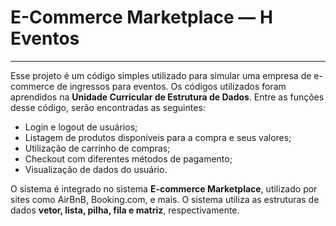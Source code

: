 # E-Commerce Marketplace — H Eventos
---
Esse projeto é um código simples utilizado para simular uma empresa de e-commerce de ingressos para eventos. Os códigos utilizados foram aprendidos na **Unidade Curricular de Estrutura de Dados**.
Entre as funções desse código, serão encontradas as seguintes:
- Login e logout de usuários;
- Listagem de produtos disponíveis para a compra e seus valores;
- Utilização de carrinho de compras;
- Checkout com diferentes métodos de pagamento;
- Visualização de dados do usuário.

O sistema é integrado no sistema **E-commerce Marketplace**, utilizado por sites como AirBnB, Booking.com, e mais. O sistema utiliza as estruturas de dados **vetor, lista, pilha, fila e matriz**, respectivamente.
